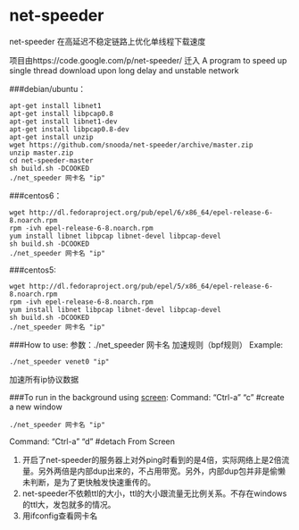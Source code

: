 # net-speeder
net-speeder 在高延迟不稳定链路上优化单线程下载速度 

项目由https://code.google.com/p/net-speeder/  迁入
A program to speed up single thread download upon long delay and unstable network


###debian/ubuntu：

    apt-get install libnet1
    apt-get install libpcap0.8 
    apt-get install libnet1-dev
    apt-get install libpcap0.8-dev
    apt-get install unzip
    wget https://github.com/snooda/net-speeder/archive/master.zip
    unzip master.zip
    cd net-speeder-master
    sh build.sh -DCOOKED
    ./net_speeder 网卡名 "ip"

###centos6：

    wget http://dl.fedoraproject.org/pub/epel/6/x86_64/epel-release-6-8.noarch.rpm
    rpm -ivh epel-release-6-8.noarch.rpm
    yum install libnet libpcap libnet-devel libpcap-devel
    sh build.sh -DCOOKED
    ./net_speeder 网卡名 "ip"
    
###centos5:

    wget http://dl.fedoraproject.org/pub/epel/5/x86_64/epel-release-6-8.noarch.rpm
    rpm -ivh epel-release-6-8.noarch.rpm
    yum install libnet libpcap libnet-devel libpcap-devel
    sh build.sh -DCOOKED
    ./net_speeder 网卡名 "ip"

###How to use:
参数：./net_speeder 网卡名 加速规则（bpf规则）
Example:

    ./net_speeder venet0 "ip"

加速所有ip协议数据 

###To run in the background using [screen][2]:
Command: “Ctrl-a”  “c” #create a new window

    ./net_speeder 网卡名 "ip"
Command: “Ctrl-a” “d” #detach From Screen

 1. 开启了net-speeder的服务器上对外ping时看到的是4倍，实际网络上是2倍流量。另外两倍是内部dup出来的，不占用带宽。另外，内部dup包并非是偷懒未判断，是为了更快触发快速重传的。
 2. net-speeder不依赖ttl的大小，ttl的大小跟流量无比例关系。不存在windows的ttl大，发包就多的情况。
 3. 用ifconfig查看网卡名

  [2]: http://www.rackaid.com/blog/linux-screen-tutorial-and-how-to/
